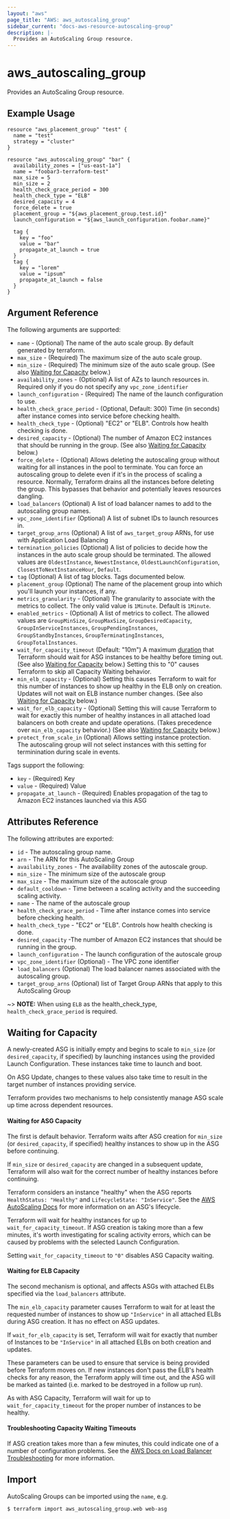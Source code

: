```yaml
---
layout: "aws"
page_title: "AWS: aws_autoscaling_group"
sidebar_current: "docs-aws-resource-autoscaling-group"
description: |-
  Provides an AutoScaling Group resource.
---
```


# aws\_autoscaling\_group

Provides an AutoScaling Group resource.

## Example Usage

```
resource "aws_placement_group" "test" {
  name = "test"
  strategy = "cluster"
}

resource "aws_autoscaling_group" "bar" {
  availability_zones = ["us-east-1a"]
  name = "foobar3-terraform-test"
  max_size = 5
  min_size = 2
  health_check_grace_period = 300
  health_check_type = "ELB"
  desired_capacity = 4
  force_delete = true
  placement_group = "${aws_placement_group.test.id}"
  launch_configuration = "${aws_launch_configuration.foobar.name}"

  tag {
    key = "foo"
    value = "bar"
    propagate_at_launch = true
  }
  tag {
    key = "lorem"
    value = "ipsum"
    propagate_at_launch = false
  }
}
```

## Argument Reference

The following arguments are supported:

* `name` - (Optional) The name of the auto scale group. By default generated by terraform.
* `max_size` - (Required) The maximum size of the auto scale group.
* `min_size` - (Required) The minimum size of the auto scale group.
    (See also [Waiting for Capacity](#waiting-for-capacity) below.)
* `availability_zones` - (Optional) A list of AZs to launch resources in.
   Required only if you do not specify any `vpc_zone_identifier`
* `launch_configuration` - (Required) The name of the launch configuration to use.
* `health_check_grace_period` - (Optional, Default: 300) Time (in seconds) after instance comes into service before checking health.
* `health_check_type` - (Optional) "EC2" or "ELB". Controls how health checking is done.
* `desired_capacity` - (Optional) The number of Amazon EC2 instances that
    should be running in the group. (See also [Waiting for
    Capacity](#waiting-for-capacity) below.)
* `force_delete` - (Optional) Allows deleting the autoscaling group without waiting
   for all instances in the pool to terminate.  You can force an autoscaling group to delete
   even if it's in the process of scaling a resource. Normally, Terraform
   drains all the instances before deleting the group.  This bypasses that
   behavior and potentially leaves resources dangling.
* `load_balancers` (Optional) A list of load balancer names to add to the autoscaling
   group names.
* `vpc_zone_identifier` (Optional) A list of subnet IDs to launch resources in.
* `target_group_arns` (Optional) A list of `aws_target_group` ARNs, for use with
Application Load Balancing
* `termination_policies` (Optional) A list of policies to decide how the instances in the auto scale group should be terminated. The allowed values are `OldestInstance`, `NewestInstance`, `OldestLaunchConfiguration`, `ClosestToNextInstanceHour`, `Default`.
* `tag` (Optional) A list of tag blocks. Tags documented below.
* `placement_group` (Optional) The name of the placement group into which you'll launch your instances, if any.
* `metrics_granularity` - (Optional) The granularity to associate with the metrics to collect. The only valid value is `1Minute`. Default is `1Minute`.
* `enabled_metrics` - (Optional) A list of metrics to collect. The allowed values are `GroupMinSize`, `GroupMaxSize`, `GroupDesiredCapacity`, `GroupInServiceInstances`, `GroupPendingInstances`, `GroupStandbyInstances`, `GroupTerminatingInstances`, `GroupTotalInstances`.
* `wait_for_capacity_timeout` (Default: "10m") A maximum
  [duration](https://golang.org/pkg/time/#ParseDuration) that Terraform should
  wait for ASG instances to be healthy before timing out.  (See also [Waiting
  for Capacity](#waiting-for-capacity) below.) Setting this to "0" causes
  Terraform to skip all Capacity Waiting behavior.
* `min_elb_capacity` - (Optional) Setting this causes Terraform to wait for
  this number of instances to show up healthy in the ELB only on creation.
  Updates will not wait on ELB instance number changes.
  (See also [Waiting for Capacity](#waiting-for-capacity) below.)
* `wait_for_elb_capacity` - (Optional) Setting this will cause Terraform to wait
  for exactly this number of healthy instances in all attached load balancers
  on both create and update operations. (Takes precedence over
  `min_elb_capacity` behavior.)
  (See also [Waiting for Capacity](#waiting-for-capacity) below.)
* `protect_from_scale_in` (Optional) Allows setting instance protection. The
   autoscaling group will not select instances with this setting for terminination
   during scale in events.

Tags support the following:

* `key` - (Required) Key
* `value` - (Required) Value
* `propagate_at_launch` - (Required) Enables propagation of the tag to
   Amazon EC2 instances launched via this ASG

## Attributes Reference

The following attributes are exported:

* `id` - The autoscaling group name.
* `arn` - The ARN for this AutoScaling Group
* `availability_zones` - The availability zones of the autoscale group.
* `min_size` - The minimum size of the autoscale group
* `max_size` - The maximum size of the autoscale group
* `default_cooldown` - Time between a scaling activity and the succeeding scaling activity.
* `name` - The name of the autoscale group
* `health_check_grace_period` - Time after instance comes into service before checking health.
* `health_check_type` - "EC2" or "ELB". Controls how health checking is done.
* `desired_capacity` -The number of Amazon EC2 instances that should be running in the group.
* `launch_configuration` - The launch configuration of the autoscale group
* `vpc_zone_identifier` (Optional) - The VPC zone identifier
* `load_balancers` (Optional) The load balancer names associated with the
   autoscaling group.
* `target_group_arns` (Optional) list of Target Group ARNs that apply to this
AutoScaling Group

~> **NOTE:** When using `ELB` as the health_check_type, `health_check_grace_period` is required.

## Waiting for Capacity

A newly-created ASG is initially empty and begins to scale to `min_size` (or
`desired_capacity`, if specified) by launching instances using the provided
Launch Configuration. These instances take time to launch and boot.

On ASG Update, changes to these values also take time to result in the target
number of instances providing service.

Terraform provides two mechanisms to help consistently manage ASG scale up
time across dependent resources.

#### Waiting for ASG Capacity

The first is default behavior. Terraform waits after ASG creation for
`min_size` (or `desired_capacity`, if specified) healthy instances to show up
in the ASG before continuing.

If `min_size` or `desired_capacity` are changed in a subsequent update,
Terraform will also wait for the correct number of healthy instances before
continuing.

Terraform considers an instance "healthy" when the ASG reports `HealthStatus:
"Healthy"` and `LifecycleState: "InService"`. See the [AWS AutoScaling
Docs](https://docs.aws.amazon.com/AutoScaling/latest/DeveloperGuide/AutoScalingGroupLifecycle.html)
for more information on an ASG's lifecycle.

Terraform will wait for healthy instances for up to
`wait_for_capacity_timeout`. If ASG creation is taking more than a few minutes,
it's worth investigating for scaling activity errors, which can be caused by
problems with the selected Launch Configuration.

Setting `wait_for_capacity_timeout` to `"0"` disables ASG Capacity waiting.

#### Waiting for ELB Capacity

The second mechanism is optional, and affects ASGs with attached ELBs specified
via the `load_balancers` attribute.

The `min_elb_capacity` parameter causes Terraform to wait for at least the
requested number of instances to show up `"InService"` in all attached ELBs
during ASG creation.  It has no effect on ASG updates.

If `wait_for_elb_capacity` is set, Terraform will wait for exactly that number
of Instances to be `"InService"` in all attached ELBs on both creation and
updates.

These parameters can be used to ensure that service is being provided before
Terraform moves on. If new instances don't pass the ELB's health checks for any
reason, the Terraform apply will time out, and the ASG will be marked as
tainted (i.e. marked to be destroyed in a follow up run).

As with ASG Capacity, Terraform will wait for up to `wait_for_capacity_timeout`
for the proper number of instances to be healthy.

#### Troubleshooting Capacity Waiting Timeouts

If ASG creation takes more than a few minutes, this could indicate one of a
number of configuration problems. See the [AWS Docs on Load Balancer
Troubleshooting](https://docs.aws.amazon.com/ElasticLoadBalancing/latest/DeveloperGuide/elb-troubleshooting.html)
for more information.


## Import

AutoScaling Groups can be imported using the `name`, e.g. 

```
$ terraform import aws_autoscaling_group.web web-asg
```
